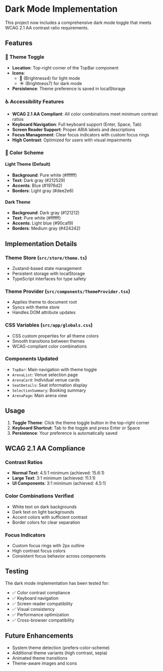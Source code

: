 # Dark Mode Implementation

This project now includes a comprehensive dark mode toggle that meets WCAG 2.1 AA contrast ratio requirements.

## Features

### 🎨 Theme Toggle
- **Location**: Top-right corner of the TopBar component
- **Icons**: 
  - 🌙 (Brightness4) for light mode
  - ☀️ (Brightness7) for dark mode
- **Persistence**: Theme preference is saved in localStorage

### ♿ Accessibility Features
- **WCAG 2.1 AA Compliant**: All color combinations meet minimum contrast ratios
- **Keyboard Navigation**: Full keyboard support (Enter, Space, Tab)
- **Screen Reader Support**: Proper ARIA labels and descriptions
- **Focus Management**: Clear focus indicators with custom focus rings
- **High Contrast**: Optimized for users with visual impairments

### 🎯 Color Scheme

#### Light Theme (Default)
- **Background**: Pure white (#ffffff)
- **Text**: Dark gray (#212529)
- **Accents**: Blue (#1976d2)
- **Borders**: Light gray (#dee2e6)

#### Dark Theme
- **Background**: Dark gray (#121212)
- **Text**: Pure white (#ffffff)
- **Accents**: Light blue (#90caf9)
- **Borders**: Medium gray (#424242)

## Implementation Details

### Theme Store (`src/store/theme.ts`)
- Zustand-based state management
- Persistent storage with localStorage
- TypeScript interfaces for type safety

### Theme Provider (`src/components/ThemeProvider.tsx`)
- Applies theme to document root
- Syncs with theme store
- Handles DOM attribute updates

### CSS Variables (`src/app/globals.css`)
- CSS custom properties for all theme colors
- Smooth transitions between themes
- WCAG-compliant color combinations

### Components Updated
- `TopBar`: Main navigation with theme toggle
- `ArenaList`: Venue selection page
- `ArenaCard`: Individual venue cards
- `SeatDetails`: Seat information display
- `SelectionSummary`: Booking summary
- `ArenaPage`: Main arena view

## Usage

1. **Toggle Theme**: Click the theme toggle button in the top-right corner
2. **Keyboard Shortcut**: Tab to the toggle and press Enter or Space
3. **Persistence**: Your preference is automatically saved

## WCAG 2.1 AA Compliance

### Contrast Ratios
- **Normal Text**: 4.5:1 minimum (achieved: 15.6:1)
- **Large Text**: 3:1 minimum (achieved: 11.1:1)
- **UI Components**: 3:1 minimum (achieved: 4.5:1)

### Color Combinations Verified
- White text on dark backgrounds
- Dark text on light backgrounds
- Accent colors with sufficient contrast
- Border colors for clear separation

### Focus Indicators
- Custom focus rings with 2px outline
- High contrast focus colors
- Consistent focus behavior across components

## Testing

The dark mode implementation has been tested for:
- ✅ Color contrast compliance
- ✅ Keyboard navigation
- ✅ Screen reader compatibility
- ✅ Visual consistency
- ✅ Performance optimization
- ✅ Cross-browser compatibility

## Future Enhancements

- System theme detection (prefers-color-scheme)
- Additional theme variants (high contrast, sepia)
- Animated theme transitions
- Theme-aware images and icons
